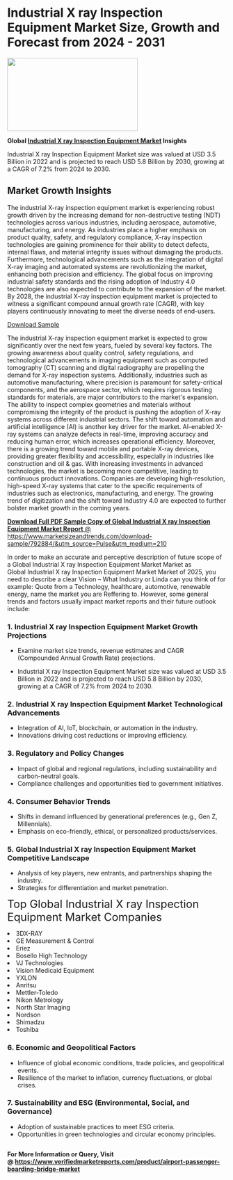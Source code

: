 <H1>Industrial X ray Inspection Equipment Market Size, Growth and Forecast from 2024 - 2031</H1><img class="aligncenter size-medium wp-image-584254" src="https://thirdeyenews.in/wp-content/uploads/2024/09/Global-Market-Research-300x168.jpeg" alt="" width="300" height="168" /><p><strong>Global&nbsp;<a href="https://www.marketsizeandtrends.com/download-sample/792884/&amp;utm_source=Pulse&amp;utm_medium=210">Industrial X ray Inspection Equipment Market</a> Insights</strong></p><p>Industrial X ray Inspection Equipment Market size was valued at USD 3.5 Billion in 2022 and is projected to reach USD 5.8 Billion by 2030, growing at a CAGR of 7.2% from 2024 to 2030.</p><p><h2>Market Growth Insights</h2> <p>The industrial X-ray inspection equipment market is experiencing robust growth driven by the increasing demand for non-destructive testing (NDT) technologies across various industries, including aerospace, automotive, manufacturing, and energy. As industries place a higher emphasis on product quality, safety, and regulatory compliance, X-ray inspection technologies are gaining prominence for their ability to detect defects, internal flaws, and material integrity issues without damaging the products. Furthermore, technological advancements such as the integration of digital X-ray imaging and automated systems are revolutionizing the market, enhancing both precision and efficiency. The global focus on improving industrial safety standards and the rising adoption of Industry 4.0 technologies are also expected to contribute to the expansion of the market. By 2028, the industrial X-ray inspection equipment market is projected to witness a significant compound annual growth rate (CAGR), with key players continuously innovating to meet the diverse needs of end-users.</p> <p><a href="sample-link" target="_blank">Download Sample</a></p> <p>The industrial X-ray inspection equipment market is expected to grow significantly over the next few years, fueled by several key factors. The growing awareness about quality control, safety regulations, and technological advancements in imaging equipment such as computed tomography (CT) scanning and digital radiography are propelling the demand for X-ray inspection systems. Additionally, industries such as automotive manufacturing, where precision is paramount for safety-critical components, and the aerospace sector, which requires rigorous testing standards for materials, are major contributors to the market's expansion. The ability to inspect complex geometries and materials without compromising the integrity of the product is pushing the adoption of X-ray systems across different industrial sectors. The shift toward automation and artificial intelligence (AI) is another key driver for the market. AI-enabled X-ray systems can analyze defects in real-time, improving accuracy and reducing human error, which increases operational efficiency. Moreover, there is a growing trend toward mobile and portable X-ray devices, providing greater flexibility and accessibility, especially in industries like construction and oil & gas. With increasing investments in advanced technologies, the market is becoming more competitive, leading to continuous product innovations. Companies are developing high-resolution, high-speed X-ray systems that cater to the specific requirements of industries such as electronics, manufacturing, and energy. The growing trend of digitization and the shift toward Industry 4.0 are expected to further bolster market growth in the coming years.</p> <p><a href="get-more-link" target="_blank"></p><p><span class=""><strong>Download Full PDF Sample Copy of Global Industrial X ray Inspection Equipment Market Report</strong> @ <a href="https://www.marketsizeandtrends.com/download-sample/792884/&amp;utm_source=Pulse&amp;utm_medium=210" target="_blank">https://www.marketsizeandtrends.com/download-sample/792884/&amp;utm_source=Pulse&amp;utm_medium=210</a></span></p><p>In order to make an accurate and perceptive description of future scope of a Global&nbsp;Industrial X ray Inspection Equipment Market Market as Global&nbsp;Industrial X ray Inspection Equipment Market Market of 2025, you need to describe a clear Vision &ndash; What Industry or Linda can you think of for example: Quote from a Technology, healthcare, automotive, renewable energy, name the market you are Reffering to. However, some general trends and factors usually impact market reports and their future outlook include:</p><h3>1.&nbsp;<strong>Industrial X ray Inspection Equipment Market Growth Projections</strong></h3><ul><li>Examine market size trends, revenue estimates and CAGR (Compounded Annual Growth Rate) projections.</li><li><p>Industrial X ray Inspection Equipment Market size was valued at USD 3.5 Billion in 2022 and is projected to reach USD 5.8 Billion by 2030, growing at a CAGR of 7.2% from 2024 to 2030.</p></li></ul><h3>2.&nbsp;<strong>Industrial X ray Inspection Equipment Market Technological Advancements</strong></h3><ul><li>Integration of AI, IoT, blockchain, or automation in the industry.</li><li>Innovations driving cost reductions or improving efficiency.</li></ul><h3>3.&nbsp;<strong>Regulatory and Policy Changes</strong></h3><ul><li>Impact of global and regional regulations, including sustainability and carbon-neutral goals.</li><li>Compliance challenges and opportunities tied to government initiatives.</li></ul><h3>4.&nbsp;<strong>Consumer Behavior Trends</strong></h3><ul><li>Shifts in demand influenced by generational preferences (e.g., Gen Z, Millennials).</li><li>Emphasis on eco-friendly, ethical, or personalized products/services.</li></ul><h3>5.&nbsp;<strong>Global Industrial X ray Inspection Equipment Market Competitive Landscape</strong></h3><ul><li>Analysis of key players, new entrants, and partnerships shaping the industry.</li><li>Strategies for differentiation and market penetration.</li></ul><p data-pm-slice="1 1 []"><span style="color: inherit; font-family: inherit; font-size: 25px;">Top Global Industrial X ray Inspection Equipment Market Companies</span></p><div class="" data-test-id=""><p><li>3DX-RAY</li><li> GE Measurement & Control</li><li> Eriez</li><li> Bosello High Technology</li><li> VJ Technologies</li><li> Vision Medicaid Equipment</li><li> YXLON</li><li> Anritsu</li><li> Mettler-Toledo</li><li> Nikon Metrology</li><li> North Star Imaging</li><li> Nordson</li><li> Shimadzu</li><li> Toshiba</li></p></div><h3>6.&nbsp;<strong>Economic and Geopolitical Factors</strong></h3><ul><li>Influence of global economic conditions, trade policies, and geopolitical events.</li><li>Resilience of the market to inflation, currency fluctuations, or global crises.</li></ul><h3>7.&nbsp;<strong>Sustainability and ESG (Environmental, Social, and Governance)</strong></h3><ul><li>Adoption of sustainable practices to meet ESG criteria.</li><li>Opportunities in green technologies and circular economy principles.</li></ul><h2><strong style="font-size: 14px;">For More Information or Query, Visit @&nbsp;</strong><a style="background-color: #ffffff; font-size: 14px;" href="https://www.marketsizeandtrends.com/report/industrial-x-ray-inspection-equipment-market/" target="_blank">https://www.verifiedmarketreports.com/product/airport-passenger-boarding-bridge-market</a></h2>
